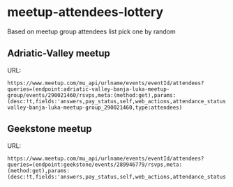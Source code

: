 # meetup-attendees-lottery

Based on meetup group attendees list pick one by random

## Adriatic-Valley meetup

URL:
```
https://www.meetup.com/mu_api/urlname/events/eventId/attendees?queries=(endpoint:adriatic-valley-banja-luka-meetup-group/events/290021460/rsvps,meta:(method:get),params:(desc:!t,fields:'answers,pay_status,self,web_actions,attendance_status',only:'answers,response,attendance_status,guests,member,pay_status,updated',order:time),ref:eventAttendees_adriatic-valley-banja-luka-meetup-group_290021460,type:attendees)
```

## Geekstone meetup

URL:
```
https://www.meetup.com/mu_api/urlname/events/eventId/attendees?queries=(endpoint:geekstone/events/289946779/rsvps,meta:(method:get),params:(desc:!t,fields:'answers,pay_status,self,web_actions,attendance_status',only:'answers,response,attendance_status,guests,member,pay_status,updated',order:time),ref:eventAttendees_geekstone_289946779,type:attendees)
```
